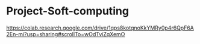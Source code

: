 # Project-Soft-computing

https://colab.research.google.com/drive/1qps8kotqnoKkYMRy0p4r6QpF6A2En-mi?usp=sharing#scrollTo=wOdTviZqXemO
